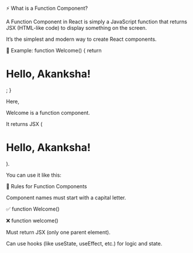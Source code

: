 ⚡ What is a Function Component?

A Function Component in React is simply a JavaScript function that returns JSX (HTML-like code) to display something on the screen.

It’s the simplest and modern way to create React components.

🧩 Example:
function Welcome() {
  return <h1>Hello, Akanksha!</h1>;
}


Here,

Welcome is a function component.

It returns JSX (<h1>Hello, Akanksha!</h1>).

You can use it like this:

<Welcome />

🔹 Rules for Function Components

Component names must start with a capital letter.

✅ function Welcome()

❌ function welcome()

Must return JSX (only one parent element).

Can use hooks (like useState, useEffect, etc.) for logic and state.
